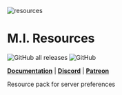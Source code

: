 ![resources](https://github.com/user-attachments/assets/937f8f68-8dbf-431b-9dee-00b26234441a)
# M.I. Resources


![GitHub all releases](https://img.shields.io/github/downloads/Mesa-Indigo/mi_resources/total)
![GitHub](https://img.shields.io/github/license/Mesa-Indigo/mi_resources)

**[Documentation](https://mesa-indigo.gitbook.io/midevelopment)**  |  **[Discord](https://discord.gg/EtgZsVBtYB)**  |  **[Patreon](https://www.patreon.com/Agimir)**

Resource pack for server preferences
